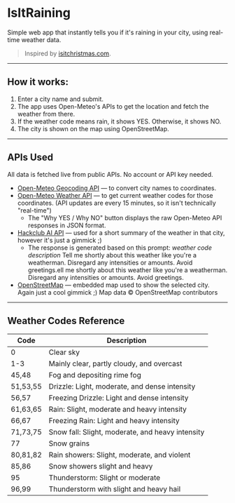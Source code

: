 # IsItRaining

Simple web app that instantly tells you if it's raining in your city, using real-time weather data. 
> Inspired by [isitchristmas.com](https://isitchristmas.com).
---
## How it works:

1. Enter a city name and submit.
2. The app uses Open-Meteo's APIs to get the location and fetch the weather from there.
3. If the weather code means rain, it shows YES. Otherwise, it shows NO.
4. The city is shown on the map using OpenStreetMap.
---
## APIs Used

All data is fetched live from public APIs. No account or API key needed.
- [Open-Meteo Geocoding API](https://open-meteo.com/en/docs/geocoding-api) — to convert city names to coordinates.
- [Open-Meteo Weather API](https://open-meteo.com/en/docs) — to get current weather codes for those coordinates. (API updates are every 15 minutes, so it isn't technically "real-time")
     - The "Why YES / Why NO" button displays the raw Open-Meteo API responses in JSON format.
- [Hackclub AI API](https://ai.hackclub.com/) — used for a short summary of the weather in that city, however it's just a gimmick ;)
     - The response is generated based on this prompt: *weather code description* Tell me shortly about this weather like you're a weatherman. Disregard any intensities or amounts. Avoid greetings.ell me shortly about this weather like you're a weatherman. Disregard any intensities or amounts. Avoid greetings.
- [OpenStreetMap](https://www.openstreetmap.org) — embedded map used to show the selected city. Again just a cool gimmick ;) Map data © OpenStreetMap contributors

---

## Weather Codes Reference

| Code      | Description                                         |
|-----------|-----------------------------------------------------|
| 0         | Clear sky                                           |
| 1-3       | Mainly clear, partly cloudy, and overcast           |
| 45,48     | Fog and depositing rime fog                         |
| 51,53,55  | Drizzle: Light, moderate, and dense intensity       |
| 56,57     | Freezing Drizzle: Light and dense intensity         |
| 61,63,65  | Rain: Slight, moderate and heavy intensity          |
| 66,67     | Freezing Rain: Light and heavy intensity            |
| 71,73,75  | Snow fall: Slight, moderate, and heavy intensity    |
| 77        | Snow grains                                         |
| 80,81,82  | Rain showers: Slight, moderate, and violent         |
| 85,86     | Snow showers slight and heavy                       |
| 95        | Thunderstorm: Slight or moderate                    |
| 96,99     | Thunderstorm with slight and heavy hail             |

